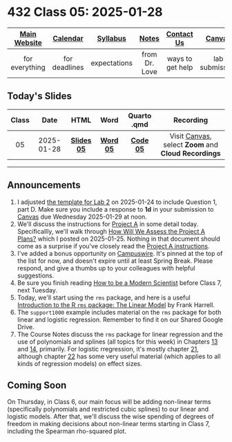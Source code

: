 # 432 Class 05: 2025-01-28

[Main Website](https://thomaselove.github.io/432-2025/) | [Calendar](https://thomaselove.github.io/432-2025/calendar.html) | [Syllabus](https://thomaselove.github.io/432-syllabus-2025/) | [Notes](https://thomaselove.github.io/432-notes/) | [Contact Us](https://thomaselove.github.io/432-2025/contact.html) | [Canvas](https://canvas.case.edu) | [Data and Code](https://github.com/THOMASELOVE/432-data) | [Sources](https://github.com/THOMASELOVE/432-classes-2024/tree/main/sources)
:-----------: | :--------------: | :----------: | :---------: | :-------------: | :-----------: | :------------: |:------:
for everything | for deadlines | expectations | from Dr. Love | ways to get help | lab submission | for downloads | to read

## Today's Slides

Class | Date | HTML | Word | Quarto .qmd | Recording
:---: | :--------: | :------: | :------: | :------: | :-------------:
05 | 2025-01-28 | **[Slides 05](https://thomaselove.github.io/432-slides-2025/slides05.html)** | **[Word 05](https://thomaselove.github.io/432-slides-2025/slides05w.docx)** | **[Code 05](https://github.com/THOMASELOVE/432-slides-2025/blob/main/slides05.qmd)** | Visit [Canvas](https://canvas.case.edu/), select **Zoom** and **Cloud Recordings**

---

## Announcements

1. I adjusted [the template for Lab 2](https://github.com/THOMASELOVE/432-data/blob/master/data/432_lab2_template.qmd) on 2025-01-24 to include Question 1, part D. Make sure you include a response to **1d** in your submission to [Canvas](https://canvas.case.edu) due Wednesday 2025-01-29 at noon.
2. We'll discuss the instructions for [Project A](https://thomaselove.github.io/432-2025/projA.html) in some detail today. Specificallly, we'll walk through [How Will We Assess the Project A Plans?](https://github.com/THOMASELOVE/432-classes-2025/blob/main/projectA/rubric_plan.md) which I posted on 2025-01-25. Nothing in that document should come as a surprise if you've closely read the [Project A instructions](https://thomaselove.github.io/432-2025/projA.html).
3. I've added a bonus opportunity on [Campuswire](https://campuswire.com/). It's pinned at the top of the list for now, and doesn't expire until at least Spring Break. Please respond, and give a thumbs up to your colleagues with helpful suggestions.
4. Be sure you finish reading [How to be a Modern Scientist](https://leanpub.com/modernscientist) before Class 7, next Tuesday.
5. Today, we'll start using the `rms` package, and here is a useful [Introduction to the R `rms` package: The Linear Model](https://hbiostat.org/bbr/rmsintro.html) by Frank Harrell.
6. The `support1000` example includes material on the `rms` package for both linear and logistic regression. Remember to find it on our Shared Google Drive.
7. The Course Notes discuss the `rms` package for linear regression and the use of polynomials and splines (all topics for this week) in Chapters [13](https://thomaselove.github.io/432-notes/nonlinearity.html) and [14](https://thomaselove.github.io/432-notes/olsfitting.html), primarily. For logistic rregression, it's mostly chapter [21](https://thomaselove.github.io/432-notes/logistic3.html), although chapter [22](https://thomaselove.github.io/432-notes/effectsize.html) has some very useful material (which applies to all kinds of regression models) on effect sizes.

## Coming Soon

On Thursday, in Class 6, our main focus will be adding non-linear terms (specifically polynomials and restricted cubic splines) to our linear and logistic models. After that, we'll discuss the wise spending of degrees of freedom in making decisions about non-linear terms starting in Class 7, including the Spearman rho-squared plot.


